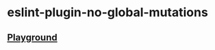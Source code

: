 # eslint-plugin-no-global-mutations

## [Playground](https://clockwork-dog.github.io/eslint-plugin-no-global-mutations/)
